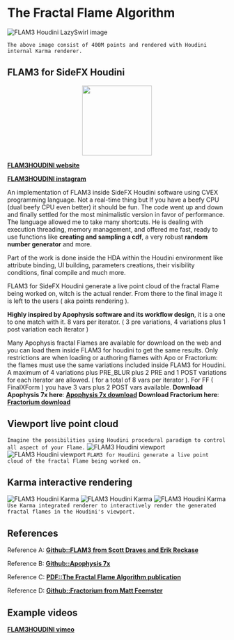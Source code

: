 # The Fractal Flame Algorithm
![FLAM3 Houdini LazySwirl image](https://github.com/alexnardini/FLAM3/blob/main/img/JulianSwirlsKarma.jpg)

`The above image consist of 400M points and rendered with Houdini internal Karma renderer.`

## FLAM3 for SideFX Houdini

<p align="center">
  <img width="160" height="160" src="https://github.com/alexnardini/FLAM3/blob/main/img/LOGO_F_github.svg" />
</p>

**[FLAM3HOUDINI website](https://www.alexnardini.net/)**

**[FLAM3HOUDINI instagram](https://www.instagram.com/alexnardini/)**

An implementation of FLAM3 inside SideFX Houdini software using CVEX programming language.
Not a real-time thing but If you have a beefy CPU (dual beefy CPU even better) it should be fun.
The code went up and down and finally settled for the most minimalistic version in favor of performance.
The language allowed me to take many shortcuts. He is dealing with execution threading, memory management, and offered me
fast, ready to use functions like **creating and sampling a cdf**, a very robust **random number generator** and more.

Part of the work is done inside the HDA within the Houdini environment
like attribute binding, UI building, parameters creations, their visibility conditions, final compile and much more.

FLAM3 for SideFX Houdini generate a live point cloud of the fractal Flame being worked on, witch is the actual render.
From there to the final image it is left to the users ( aka points rendering ).

**Highly inspired by Apophysis software and its workflow design**,
it is a one to one match with it.
8 vars per iterator. ( 3 pre variations, 4 variations plus 1 post variation each iterator )

Many Apophysis fractal Flames are available for download on the web
and you can load them inside FLAM3 for houdini to get the same results.
Only restrictions are when loading or authoring flames with Apo or Fractorium:
the flames must use the same variations included inside FLAM3 for Houdini.
A maximum of 4 variations plus PRE_BLUR plus 2 PRE and 1 POST variations for each iterator are allowed.
( for a total of 8 vars per iterator ). For FF ( FinalXForm ) you have 3 vars plus 2 POST vars available.
**Download Apophysis 7x here**: [**Apophysis 7x download**](https://sourceforge.net/projects/apophysis7x/)
**Download Fractorium here**: [**Fractorium download**](http://fractorium.com/)

## Viewport live point cloud
`Imagine the possibilities using Houdini procedural paradigm to control all aspect of your Flame.`
![FLAM3 Houdini viewport](https://github.com/alexnardini/FLAM3/blob/main/img/FLAM3_Hviewport_ChaoticaMatch_H19.jpg)
![FLAM3 Houdini viewport](https://github.com/alexnardini/FLAM3/blob/main/img/FLAM3_Hviewport_H19.jpg)
`FLAM3 for Houdini generate a live point cloud of the fractal Flame being worked on.`

## Karma interactive rendering
![FLAM3 Houdini Karma](https://github.com/alexnardini/FLAM3/blob/main/img/DDragon_Karma_UI.jpg)
![FLAM3 Houdini Karma](https://github.com/alexnardini/FLAM3/blob/main/img/CosmicFlower_Karma_UI.jpg)
![FLAM3 Houdini Karma](https://github.com/alexnardini/FLAM3/blob/main/img/Medalion_Karma_UI.jpg)
`Use Karma integrated renderer to interactively render the generated fractal flames in the Houdini's viewport.`


## References
Reference A: [**Github::FLAM3 from Scott Draves and Erik Reckase**](https://github.com/scottdraves/flam3)

Reference B: [**Github::Apophysis 7x**](https://github.com/xyrus02/apophysis-7x)

Reference C: [**PDF::The Fractal Flame Algorithm publication**](https://flam3.com/flame_draves.pdf)

Reference D: [**Github::Fractorium from Matt Feemster**](https://bitbucket.org/mfeemster/fractorium/src/master/)


## Example videos
**[FLAM3HOUDINI vimeo](https://vimeo.com/alexnardini)**




